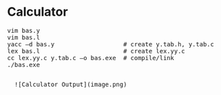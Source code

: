 # Calculator
<pre>vim bas.y   
vim bas.l  
yacc –d bas.y                   # create y.tab.h, y.tab.c
lex bas.l                       # create lex.yy.c   
cc lex.yy.c y.tab.c –o bas.exe  # compile/link     
./bas.exe <pre>

  ![Calculator Output](image.png)
